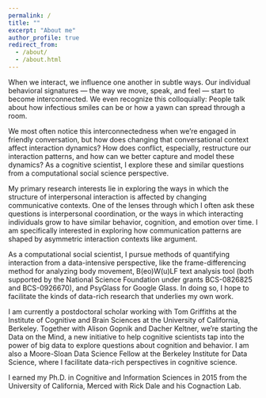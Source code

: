 ```yaml
---
permalink: /
title: ""
excerpt: "About me"
author_profile: true
redirect_from:
  - /about/
  - /about.html
---
```


When we interact, we influence one another in subtle ways. Our individual behavioral signatures — the way we move, speak, and feel — start to become interconnected. We even recognize this colloquially:  People talk about how infectious smiles can be or how a yawn can spread through a room.

We most often notice this interconnectedness when we’re engaged in friendly conversation, but how does changing that conversational context affect interaction dynamics? How does conflict, especially, restructure our interaction patterns, and how can we better capture and model these dynamics?  As a cognitive scientist, I explore these and similar questions from a computational social science perspective.

My primary research interests lie in exploring the ways in which the structure of interpersonal interaction is affected by changing communicative contexts.  One of the lenses through which I often ask these questions is interpersonal coordination, or the ways in which interacting individuals grow to have similar behavior, cognition, and emotion over time.  I am specifically interested in exploring how communication patterns are shaped by asymmetric interaction contexts like argument.

As a computational social scientist, I pursue methods of quantifying interaction from a data-intensive perspective, like the frame-differencing method for analyzing body movement, B(eo)W(u)LF text analysis tool (both supported by the National Science Foundation under grants BCS-0826825 and BCS-0926670), and PsyGlass for Google Glass. In doing so, I hope to facilitate the kinds of data-rich research that underlies my own work.

I am currently a postdoctoral scholar working with Tom Griffiths at the Institute of Cognitive and Brain Sciences at the University of California, Berkeley. Together with Alison Gopnik and Dacher Keltner, we’re starting the Data on the Mind, a new initiative to help cognitive scientists tap into the power of big data to explore questions about cognition and behavior. I am also a Moore-Sloan Data Science Fellow at the Berkeley Institute for Data Science, where I facilitate data-rich perspectives in cognitive science.

I earned my Ph.D. in Cognitive and Information Sciences in 2015 from the University of California, Merced with Rick Dale and his Cognaction Lab.
